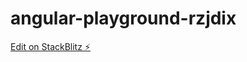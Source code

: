 # angular-playground-rzjdix

[Edit on StackBlitz ⚡️](https://stackblitz.com/edit/angular-playground-rzjdix)